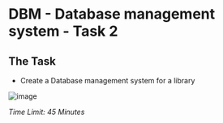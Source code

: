 # DBM - Database management system - Task 2

## The Task
- Create a Database management system for a library 

![image](https://user-images.githubusercontent.com/67519229/133568774-06201836-f546-4701-b90b-24b6e0e13748.png)

_Time Limit: 45 Minutes_
